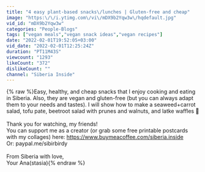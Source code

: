 ```yaml
---
title: "4 easy plant-based snacks\/lunches | Gluten-free and cheap"
image: "https:\/\/i.ytimg.com\/vi\/mDX9b2Yqw3w\/hqdefault.jpg"
vid_id: "mDX9b2Yqw3w"
categories: "People-Blogs"
tags: ["vegan meals","vegan snack ideas","vegan recipes"]
date: "2022-02-01T19:52:05+03:00"
vid_date: "2022-02-01T12:25:24Z"
duration: "PT11M43S"
viewcount: "1293"
likeCount: "372"
dislikeCount: ""
channel: "Siberia Inside"
---
```

{% raw %}Easy, healthy, and cheap snacks that I enjoy cooking and eating in Siberia. Also, they are vegan and gluten-free (but you can always adapt them to your needs and tastes). I will show how to make a seaweed+carrot salad, tofu pate, beetroot salad with prunes and walnuts, and latke waffles 🌱<br /><br />Thank you for watching, my friends!<br />You can support me as a creator (or grab some free printable postcards with my collages) here: <a rel="nofollow" target="blank" href="https://www.buymeacoffee.com/siberia.inside">https://www.buymeacoffee.com/siberia.inside</a><br />Or: paypal.me/sibirbirdy<br /><br />From Siberia with love,<br />Your Ana(stasia){% endraw %}
